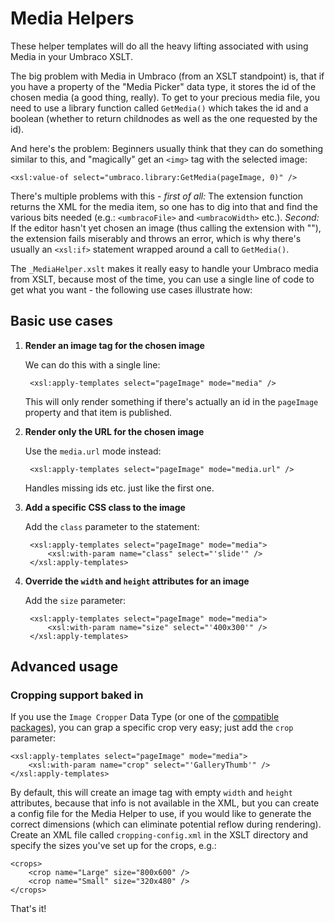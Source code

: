 # Media Helpers

These helper templates will do all the heavy lifting associated with using Media in your Umbraco XSLT.

The big problem with Media in Umbraco (from an XSLT standpoint) is, that if you have a property of the "Media Picker" data type,
it stores the id of the chosen media (a good thing, really). To get to your precious media file, you need to use a library function
called `GetMedia()` which takes the id and a boolean (whether to return childnodes as well as the one requested by the id).

And here's the problem: Beginners usually think that they can do something similar to this, and "magically" get an `<img>` tag with the
selected image:

	<xsl:value-of select="umbraco.library:GetMedia(pageImage, 0)" />

There's multiple problems with this - *first of all:* The extension function returns the XML for the media item, so one has to dig
into that and find the various bits needed (e.g.: `<umbracoFile>` and `<umbracoWidth>` etc.). *Second:* If the editor hasn't yet chosen
an image (thus calling the extension with ""), the extension fails miserably and throws an error, which is why there's usually an 
`<xsl:if>` statement wrapped around a call to `GetMedia()`.

The `_MediaHelper.xslt` makes it really easy to handle your Umbraco media from XSLT, because most of the time, you can use a single
line of code to get what you want - the following use cases illustrate how:


## Basic use cases

1. **Render an image tag for the chosen image**

	We can do this with a single line:

		<xsl:apply-templates select="pageImage" mode="media" />
	
	This will only render something if there's actually an id in the `pageImage` property
	and that item is published.

1. **Render only the URL for the chosen image**

	Use the `media.url` mode instead:

		<xsl:apply-templates select="pageImage" mode="media.url" />
		
	Handles missing ids etc. just like the first one. 

1. **Add a specific CSS class to the image**

	Add the `class` parameter to the statement:

		<xsl:apply-templates select="pageImage" mode="media">
			<xsl:with-param name="class" select="'slide'" />
		</xsl:apply-templates>

1. **Override the `width` and `height` attributes for an image**

	Add the `size` parameter:
	
		<xsl:apply-templates select="pageImage" mode="media">
			<xsl:with-param name="size" select="'400x300'" />
		</xsl:apply-templates>
		
## Advanced usage

### Cropping support baked in

If you use the `Image Cropper` Data Type (or one of the [compatible packages][DAMP]), you can grap a specific crop very easy;
just add the `crop` parameter:

	<xsl:apply-templates select="pageImage" mode="media">
		<xsl:with-param name="crop" select="'GalleryThumb'" />
	</xsl:apply-templates>

By default, this will create an image tag with empty `width` and `height` attributes, because that info is not available in the XML,
but you can create a config file for the Media Helper to use, if you would like to generate the correct dimensions (which can
eliminate potential reflow during rendering). Create an XML file called `cropping-config.xml` in the XSLT directory and specify the sizes you've set up for the crops, e.g.:

	<crops>
		<crop name="Large" size="800x600" />
		<crop name="Small" size="320x480" />
	</crops>

That's it!


[DAMP]: http://our.umbraco.org/projects/backoffice-extensions/digibiz-advanced-media-picker	

